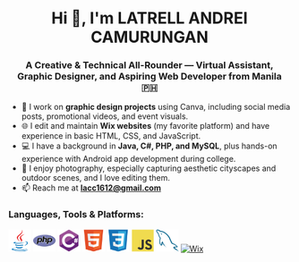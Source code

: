 <h1 align="center">Hi 👋, I'm LATRELL ANDREI CAMURUNGAN</h1>
<h3 align="center">A Creative & Technical All-Rounder — Virtual Assistant, Graphic Designer, and Aspiring Web Developer from Manila 🇵🇭</h3>

- 🎨 I work on **graphic design projects** using Canva, including social media posts, promotional videos, and event visuals.
- 🌐 I edit and maintain **Wix websites** (my favorite platform) and have experience in basic HTML, CSS, and JavaScript.
- 💻 I have a background in **Java, C#, PHP, and MySQL**, plus hands-on experience with Android app development during college.
- 📸 I enjoy photography, especially capturing aesthetic cityscapes and outdoor scenes, and I love editing them.
- 📫 Reach me at **lacc1612@gmail.com**

<h3 align="left">Languages, Tools & Platforms:</h3>
<p align="left">
  <!-- Java -->
  <a href="https://www.java.com" target="_blank"><img src="https://raw.githubusercontent.com/devicons/devicon/master/icons/java/java-original.svg" alt="Java" width="40" height="40"/></a>
  <!-- PHP -->
  <a href="https://www.php.net" target="_blank"><img src="https://raw.githubusercontent.com/devicons/devicon/master/icons/php/php-original.svg" alt="PHP" width="40" height="40"/></a>
  <!-- C# -->
  <a href="https://learn.microsoft.com/en-us/dotnet/csharp/" target="_blank"><img src="https://raw.githubusercontent.com/devicons/devicon/master/icons/csharp/csharp-original.svg" alt="C#" width="40" height="40"/></a>
  <!-- HTML -->
  <a href="https://www.w3schools.com/html/" target="_blank"><img src="https://raw.githubusercontent.com/devicons/devicon/master/icons/html5/html5-original.svg" alt="HTML5" width="40" height="40"/></a>
  <!-- CSS -->
  <a href="https://www.w3schools.com/css/" target="_blank"><img src="https://raw.githubusercontent.com/devicons/devicon/master/icons/css3/css3-original.svg" alt="CSS3" width="40" height="40"/></a>
  <!-- JavaScript -->
  <a href="https://developer.mozilla.org/en-US/docs/Web/JavaScript" target="_blank"><img src="https://raw.githubusercontent.com/devicons/devicon/master/icons/javascript/javascript-original.svg" alt="JavaScript" width="40" height="40"/></a>
  <!-- MySQL -->
  <a href="https://www.mysql.com/" target="_blank"><img src="https://raw.githubusercontent.com/devicons/devicon/master/icons/mysql/mysql-original.svg" alt="MySQL" width="40" height="40"/></a>
  <!-- Wix -->
  <a href="https://www.wix.com/" target="_blank"><img src="https://cdn.worldvectorlogo.com/logos/wix-com.svg" alt="Wix" width="40" height="40"/></a>
  <!-- Canva -->
  <a href="https://www.canva.com/" target="_blank"><img src="https://cdn.worldvectorlogo.com/logos/canva-_
